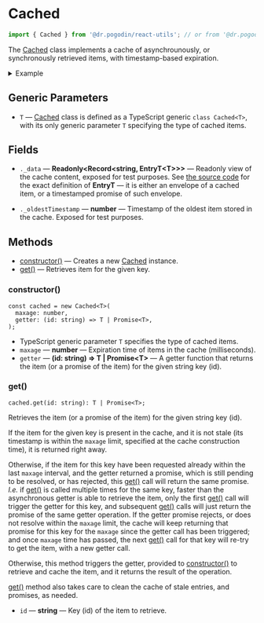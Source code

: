 # Cached
[Cached]: /docs/api/classes/Cached
```ts
import { Cached } from '@dr.pogodin/react-utils'; // or from '@dr.pogodin/js-utils'
```
The [Cached] class implements a cache of asynchrounously, or synchronously
retrieved items, with timestamp-based expiration.

<details>
<summary>Example</summary>

```tsx
import { Cached, time } from '@dr.pogodin/react-utils'; // or from '@dr.pogodin/js-utils'

type SampleItemT = { key: string };

/** Asynchronously retrieves some data, indexed by a string key. */
async function getter(key: string): Promise<SampleItemT> {
  await time.timer(3 * time.SEC_MS);
  return { key: `value-for-${key}` };
}

/** Cache of items retrived by getter(), with 5 minutes expiration. */
const cached = new Cached(5 * time.MIN_MS, getter);

async function example() {
  // This operation will trigger getter('X'), and thus will take 3 seconds.
  console.log(await cached.get('X'));

  // This operation will server the cached value from the previous operation,
  // thus it will take no time (technically, .get('X') will return the value
  // right away, not a promise of the value).
  console.log(await cached.get('X'));

  // Here we wait for 5 minutes - the cache expiration time, thus the next call
  // to .get('X') will trigger, and wait for getter('X') again, refreshing
  // the cached value. NOTE: Behind the scene .get() calls also remove from
  // the cache any stale entries.
  await time.timer(5 * time.MIN_MS);
  console.log(await cached.get('X'));
}
```
</details>

## Generic Parameters
- `T` &mdash; [Cached] class is defined as a TypeScript generic `class Cached<T>`,
  with its only generic parameter `T` specifying the type of cached items.

## Fields
- `._data` &mdash; **Readonly&lt;Record&lt;string, EntryT&lt;T&gt;&gt;&gt;**
  &mdash; Readonly view of the cache content, exposed for test purposes.
  See [the source code](https://github.com/birdofpreyru/js-utils/blob/master/src/Cached.ts)
  for the exact definition of **EntryT** &mdash; it is either an envelope of
  a cached item, or a timestamped promise of such envelope.

- `._oldestTimestamp` &mdash; **number** &mdash; Timestamp of the oldest item
  stored in the cache. Exposed for test purposes.

## Methods
- [constructor()] &mdash; Creates a new [Cached] instance.
- [get()] &mdash; Retrieves item for the given key.

### constructor()
[constructor()]: #constructor
```tsx
const cached = new Cached<T>(
  maxage: number,
  getter: (id: string) => T | Promise<T>,
);
```
- TypeScript generic parameter `T` specifies the type of cached items.
- `maxage` &mdash; **number** &mdash; Expiration time of items in the cache
  (milliseconds).
- `getter` &mdash; **(id: string) => T | Promise&lt;T&gt;** &mdash;
  A getter function that returns the item (or a promise of the item)
  for the given string key (id).

### get()
[get()]: #get
```tsx
cached.get(id: string): T | Promise<T>;
```
Retrieves the item (or a promise of the item) for the given string key (id).

If the item for the given key is present in the cache, and it is not stale
(its timestamp is within the `maxage` limit, specified at the cache construction
time), it is returned right away.

Otherwise, if the item for this key have been requested already within the last
`maxage` interval, and the getter returned a promise, which is still pending to
be resolved, or has rejected, this [get()] call will return the same promise.
_I.e._ if [get()] is called multiple times for the same key, faster than
the asynchronous getter is able to retrieve the item, only the first [get()]
call will trigger the getter for this key, and subsequent [get()] calls will
just return the promise of the same getter operation. If the getter promise
rejects, or does not resolve within the `maxage` limit, the cache will keep
returning that promise for this key for the `maxage` since the getter call
has been triggered; and once `maxage` time has passed, the next [get()] call
for that key will re-try to get the item, with a new getter call.

Otherwise, this method triggers the getter, provided to [constructor()]
to retrieve and cache the item, and it returns the result of the operation.

[get()] method also takes care to clean the cache of stale entries,
and promises, as needed.

- `id` &mdash; **string** &mdash; Key (id) of the item to retrieve.
